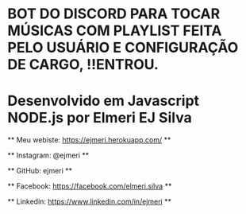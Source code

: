 # BOT DO DISCORD PARA TOCAR MÚSICAS COM PLAYLIST FEITA PELO USUÁRIO E CONFIGURAÇÃO DE CARGO, !!ENTROU.

# Desenvolvido em Javascript NODE.js por Elmeri EJ Silva # 

** Meu webiste: https://ejmeri.herokuapp.com/ ** 

** Instagram: @ejmeri ** 

** GitHub: ejmeri ** 

** Facebook: https://facebook.com/elmeri.silva ** 

** Linkedin: https://www.linkedin.com/in/ejmeri ** 
